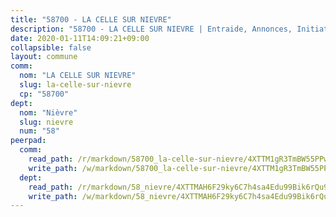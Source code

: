```yaml
---
title: "58700 - LA CELLE SUR NIEVRE"
description: "58700 - LA CELLE SUR NIEVRE | Entraide, Annonces, Initiatives"
date: 2020-01-11T14:09:21+09:00
collapsible: false
layout: commune
comm:
  nom: "LA CELLE SUR NIEVRE"
  slug: la-celle-sur-nievre
  cp: "58700"
dept:
  nom: "Nièvre"
  slug: nievre
  num: "58"
peerpad:
  comm:
    read_path: /r/markdown/58700_la-celle-sur-nievre/4XTTM1gR3TmBW55PPwco8sXNpMBHUpb1ioKxu4uRTkiK14dF7
    write_path: /w/markdown/58700_la-celle-sur-nievre/4XTTM1gR3TmBW55PPwco8sXNpMBHUpb1ioKxu4uRTkiK14dF7-K3TgV4rqStnrfbLcLqaK3NhDA855xtqxxw6JTboLFjL97PQk4rXmH9kAj9mrZYPA4qZsSWHSNztKtguucFNn8sEX2VkGYomVqTqFUtbw4Sfro1jeKZrroaD5S6z2MFG4ua93K6NM
  dept:
    read_path: /r/markdown/58_nievre/4XTTMAH6F29ky6C7h4sa4Edu99Bik6rQu9XbiuBD1DvLw22pb
    write_path: /w/markdown/58_nievre/4XTTMAH6F29ky6C7h4sa4Edu99Bik6rQu9XbiuBD1DvLw22pb-K3TgUtHs3LnA4VP5N1eQxK9UkiWFz8M5ZP7N97wnUEM9Wfw65apM3LnvEX8HhP2Sd27LDh5t4GgmkbGDUaCqpnkD9BJGbaMbkS8idf1DYkYaRo6rACHXiR4PjahH89PiAFqFL3Lf
---
```


